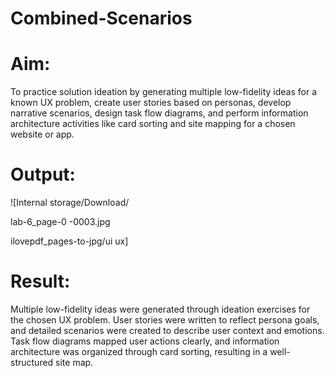 # Combined-Scenarios

# Aim:
To practice solution ideation by generating multiple low-fidelity ideas for a known UX problem, create user stories based on personas, develop narrative scenarios, design task flow diagrams, and perform information architecture activities like card sorting and site mapping for a chosen website or app.

# Output:
![Internal storage/Download/

lab-6_page-0 -0003.jpg

ilovepdf_pages-to-jpg/ui ux]
  
# Result:
Multiple low-fidelity ideas were generated through ideation exercises for the chosen UX problem. User stories were written to reflect persona goals, and detailed scenarios were created to describe user context and emotions. Task flow diagrams mapped user actions clearly, and information architecture was organized through card sorting, resulting in a well-structured site map.
